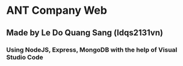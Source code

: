 # ANT Company Web
## Made by Le Do Quang Sang (ldqs2131vn)
### Using NodeJS, Express, MongoDB with the help of Visual Studio Code
